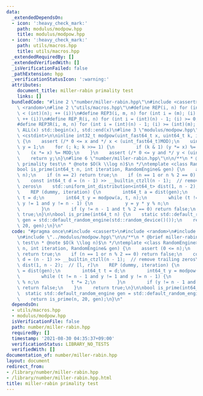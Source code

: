 ```yaml
---
data:
  _extendedDependsOn:
  - icon: ':heavy_check_mark:'
    path: modulus/modpow.hpp
    title: modulus/modpow.hpp
  - icon: ':heavy_check_mark:'
    path: utils/macros.hpp
    title: utils/macros.hpp
  _extendedRequiredBy: []
  _extendedVerifiedWith: []
  _isVerificationFailed: false
  _pathExtension: hpp
  _verificationStatusIcon: ':warning:'
  attributes:
    document_title: miller-rabin primality test
    links: []
  bundledCode: "#line 2 \"number/miller-rabin.hpp\"\n#include <cassert>\n#include\
    \ <random>\n#line 2 \"utils/macros.hpp\"\n#define REP(i, n) for (int i = 0; (i)\
    \ < (int)(n); ++ (i))\n#define REP3(i, m, n) for (int i = (m); (i) < (int)(n);\
    \ ++ (i))\n#define REP_R(i, n) for (int i = (int)(n) - 1; (i) >= 0; -- (i))\n\
    #define REP3R(i, m, n) for (int i = (int)(n) - 1; (i) >= (int)(m); -- (i))\n#define\
    \ ALL(x) std::begin(x), std::end(x)\n#line 3 \"modulus/modpow.hpp\"\n#include\
    \ <cstdint>\n\ninline int32_t modpow(uint_fast64_t x, uint64_t k, int32_t MOD)\
    \ {\n    assert (/* 0 <= x and */ x < (uint_fast64_t)MOD);\n    uint_fast64_t\
    \ y = 1;\n    for (; k; k >>= 1) {\n        if (k & 1) (y *= x) %= MOD;\n    \
    \    (x *= x) %= MOD;\n    }\n    assert (/* 0 <= y and */ y < (uint_fast64_t)MOD);\n\
    \    return y;\n}\n#line 6 \"number/miller-rabin.hpp\"\n\n/**\n * @brief miller-rabin\
    \ primality test\n * @note $O(k \\log n)$\n */\ntemplate <class RandomEngine>\n\
    bool is_prime(int64_t n, int iteration, RandomEngine& gen) {\n    assert (0 <=\
    \ n);\n    if (n == 2) return true;\n    if (n == 1 or n % 2 == 0) return false;\n\
    \    const int64_t d = (n - 1) >> __builtin_ctzll(n - 1);  // remove trailing\
    \ zeros\n    std::uniform_int_distribution<int64_t> dist(1, n - 2);  // [l, r]\n\
    \    REP (dummy, iteration) {\n        int64_t a = dist(gen);\n        int64_t\
    \ t = d;\n        int64_t y = modpow(a, t, n);\n        while (t != n - 1 and\
    \ y != 1 and y != n - 1) {\n            y = y * y % n;\n            t *= 2;\n\
    \        }\n        if (y != n - 1 and t % 2 == 0) return false;\n    }\n    return\
    \ true;\n}\n\nbool is_prime(int64_t n) {\n    static std::default_random_engine\
    \ gen = std::default_random_engine(std::random_device()());\n    return is_prime(n,\
    \ 20, gen);\n}\n"
  code: "#pragma once\n#include <cassert>\n#include <random>\n#include \"../utils/macros.hpp\"\
    \n#include \"../modulus/modpow.hpp\"\n\n/**\n * @brief miller-rabin primality\
    \ test\n * @note $O(k \\log n)$\n */\ntemplate <class RandomEngine>\nbool is_prime(int64_t\
    \ n, int iteration, RandomEngine& gen) {\n    assert (0 <= n);\n    if (n == 2)\
    \ return true;\n    if (n == 1 or n % 2 == 0) return false;\n    const int64_t\
    \ d = (n - 1) >> __builtin_ctzll(n - 1);  // remove trailing zeros\n    std::uniform_int_distribution<int64_t>\
    \ dist(1, n - 2);  // [l, r]\n    REP (dummy, iteration) {\n        int64_t a\
    \ = dist(gen);\n        int64_t t = d;\n        int64_t y = modpow(a, t, n);\n\
    \        while (t != n - 1 and y != 1 and y != n - 1) {\n            y = y * y\
    \ % n;\n            t *= 2;\n        }\n        if (y != n - 1 and t % 2 == 0)\
    \ return false;\n    }\n    return true;\n}\n\nbool is_prime(int64_t n) {\n  \
    \  static std::default_random_engine gen = std::default_random_engine(std::random_device()());\n\
    \    return is_prime(n, 20, gen);\n}\n"
  dependsOn:
  - utils/macros.hpp
  - modulus/modpow.hpp
  isVerificationFile: false
  path: number/miller-rabin.hpp
  requiredBy: []
  timestamp: '2021-08-30 04:35:37+09:00'
  verificationStatus: LIBRARY_NO_TESTS
  verifiedWith: []
documentation_of: number/miller-rabin.hpp
layout: document
redirect_from:
- /library/number/miller-rabin.hpp
- /library/number/miller-rabin.hpp.html
title: miller-rabin primality test
---
```

